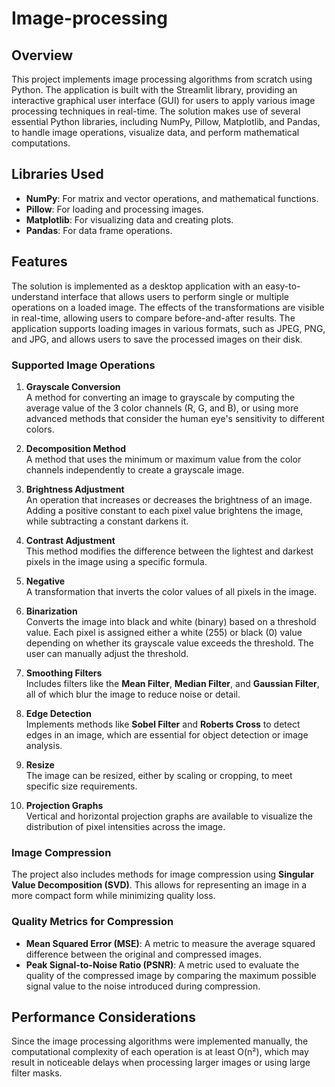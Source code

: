 # Image-processing

## Overview
This project implements image processing algorithms from scratch using Python. The application is built with the Streamlit library, providing an interactive graphical user interface (GUI) for users to apply various image processing techniques in real-time. The solution makes use of several essential Python libraries, including NumPy, Pillow, Matplotlib, and Pandas, to handle image operations, visualize data, and perform mathematical computations.

## Libraries Used
- **NumPy**: For matrix and vector operations, and mathematical functions.
- **Pillow**: For loading and processing images.
- **Matplotlib**: For visualizing data and creating plots.
- **Pandas**: For data frame operations.

## Features
The solution is implemented as a desktop application with an easy-to-understand interface that allows users to perform single or multiple operations on a loaded image. The effects of the transformations are visible in real-time, allowing users to compare before-and-after results. The application supports loading images in various formats, such as JPEG, PNG, and JPG, and allows users to save the processed images on their disk.

### Supported Image Operations

1. **Grayscale Conversion**  
   A method for converting an image to grayscale by computing the average value of the 3 color channels (R, G, and B), or using more advanced methods that consider the human eye's sensitivity to different colors.

2. **Decomposition Method**  
   A method that uses the minimum or maximum value from the color channels independently to create a grayscale image.

3. **Brightness Adjustment**  
   An operation that increases or decreases the brightness of an image. Adding a positive constant to each pixel value brightens the image, while subtracting a constant darkens it.

4. **Contrast Adjustment**  
   This method modifies the difference between the lightest and darkest pixels in the image using a specific formula.

5. **Negative**  
   A transformation that inverts the color values of all pixels in the image.

6. **Binarization**  
   Converts the image into black and white (binary) based on a threshold value. Each pixel is assigned either a white (255) or black (0) value depending on whether its grayscale value exceeds the threshold. The user can manually adjust the threshold.

7. **Smoothing Filters**  
   Includes filters like the **Mean Filter**, **Median Filter**, and **Gaussian Filter**, all of which blur the image to reduce noise or detail.

8. **Edge Detection**  
   Implements methods like **Sobel Filter** and **Roberts Cross** to detect edges in an image, which are essential for object detection or image analysis.

9. **Resize**  
   The image can be resized, either by scaling or cropping, to meet specific size requirements.

10. **Projection Graphs**  
    Vertical and horizontal projection graphs are available to visualize the distribution of pixel intensities across the image.

### Image Compression
The project also includes methods for image compression using **Singular Value Decomposition (SVD)**. This allows for representing an image in a more compact form while minimizing quality loss.

### Quality Metrics for Compression
- **Mean Squared Error (MSE)**: A metric to measure the average squared difference between the original and compressed images.
- **Peak Signal-to-Noise Ratio (PSNR)**: A metric used to evaluate the quality of the compressed image by comparing the maximum possible signal value to the noise introduced during compression.

## Performance Considerations
Since the image processing algorithms were implemented manually, the computational complexity of each operation is at least O(n²), which may result in noticeable delays when processing larger images or using large filter masks.
